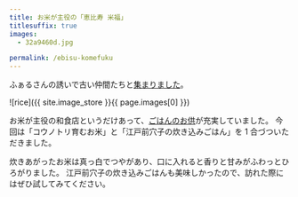 ```yaml
---
title: お米が主役の「恵比寿 米福」
titlesuffix: true
images:
  - 32a9460d.jpg

permalink: /ebisu-komefuku
---
```


ふぁるさんの誘いで古い仲間たちと[集まりました](http://fal.hatenablog.com/entry/2015/05/15/001918)。

![rice]({{ site.image_store }}{{ page.images[0] }})

お米が主役の和食店というだけあって、[ごはんのお供](http://www.ebisu-komefuku.com/menu/)が充実していました。
今回は「コウノトリ育むお米」と「江戸前穴子の炊き込みごはん」を 1 合づついただきました。

炊きあがったお米は真っ白でつやがあり、口に入れると香りと甘みがふわっとひろがりました。
江戸前穴子の炊き込みごはんも美味しかったので、訪れた際にはぜひ試してみてください。
